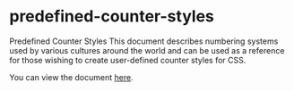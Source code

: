 # predefined-counter-styles
Predefined Counter Styles
This document describes numbering systems used by various cultures around the world and can be used as a reference for those wishing to create user-defined counter styles for CSS.

You can view the document [here](http://w3c.github.com/predefined-counter-styles).
